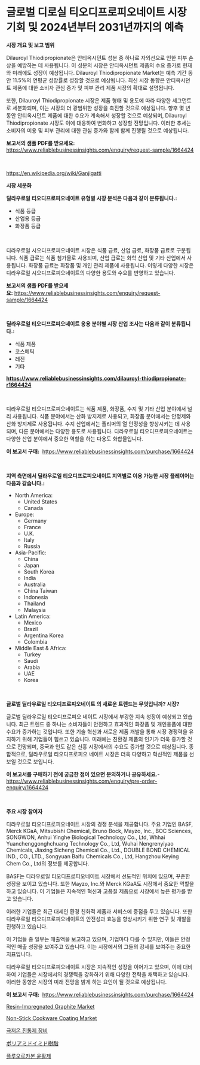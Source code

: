 <p><h1>글로벌 디로실 티오디프로피오네이트 시장 기회 및 2024년부터 2031년까지의 예측</h1></p><p><strong>시장 개요 및 보고 범위</strong></p>
<p><p>Dilauroyl Thiodipropionate은 안티옥시던트 성분 중 하나로 자외선으로 인한 피부 손상을 예방하는 데 사용됩니다. 이 성분의 시장은 안티옥시던트 제품의 수요 증가로 현재와 미래에도 성장이 예상됩니다. Dilauroyl Thiodipropionate Market는 예측 기간 동안 11.5%의 연평균 성장률로 성장할 것으로 예상됩니다. 최신 시장 동향은 안티옥시던트 제품에 대한 소비자 관심 증가 및 피부 관리 제품 시장의 확대로 설명됩니다.</p><p>또한, Dilauroyl Thiodipropionate 시장은 제품 형태 및 용도에 따라 다양한 세그먼트로 세분화되며, 이는 시장의 더 광범위한 성장을 촉진할 것으로 예상됩니다. 향후 몇 년 동안 안티옥시던트 제품에 대한 수요가 계속해서 성장할 것으로 예상되며, Dilauroyl Thiodipropionate 시장도 이에 대응하여 변화하고 성장할 전망입니다. 이러한 추세는 소비자의 미용 및 피부 관리에 대한 관심 증가와 함께 함께 진행될 것으로 예상됩니다.</p></p>
<p><strong>보고서의 샘플 PDF를 받으세요:</strong> <a href="https://www.reliablebusinessinsights.com/enquiry/request-sample/1664424">https://www.reliablebusinessinsights.com/enquiry/request-sample/1664424</a></p>
<p>&nbsp;</p>
<p><a href="https://en.wikipedia.org/wiki/Ganjigatti">https://en.wikipedia.org/wiki/Ganjigatti</a></p>
<p><strong>시장 세분화</strong></p>
<p><strong>딜라우로일 티오디프로피오네이트 유형별 시장 분석은 다음과 같이 분류됩니다.:</strong></p>
<p><ul><li>식품 등급</li><li>산업용 등급</li><li>화장품 등급</li></ul></p>
<p>&nbsp;</p>
<p><p>디라우로일 시오디프로피오네이트 시장은 식품 급료, 산업 급료, 화장품 급료로 구분됩니다. 식품 급료는 식품 첨가물로 사용되며, 산업 급료는 화학 산업 및 기타 산업에서 사용됩니다. 화장품 급료는 화장품 및 개인 관리 제품에 사용됩니다. 이렇게 다양한 시장은 디라우로일 시오디프로피오네이트의 다양한 용도와 수요를 반영하고 있습니다.</p></p>
<p><strong>보고서의 샘플 PDF를 받으세요:</strong>&nbsp;<a href="https://www.reliablebusinessinsights.com/enquiry/request-sample/1664424">https://www.reliablebusinessinsights.com/enquiry/request-sample/1664424</a></p>
<p>&nbsp;</p>
<p><strong> 딜라우로일 티오디프로피오네이트 응용 분야별 시장 산업 조사는 다음과 같이 분류됩니다.:</strong></p>
<p><ul><li>식품 제품</li><li>코스메틱</li><li>레진</li><li>기타</li></ul></p>
<p><strong><a href="https://www.reliablebusinessinsights.com/dilauroyl-thiodipropionate-r1664424">https://www.reliablebusinessinsights.com/dilauroyl-thiodipropionate-r1664424</a></strong></p>
<p>&nbsp;</p>
<p><p>디라우로일 티오디프로피오네이트는 식품 제품, 화장품, 수지 및 기타 산업 분야에서 널리 사용됩니다. 식품 분야에서는 산화 방지제로 사용되고, 화장품 분야에서는 안정제와 산화 방지제로 사용됩니다. 수지 산업에서는 폴리머의 열 안정성을 향상시키는 데 사용되며, 다른 분야에서는 다양한 용도로 사용됩니다. 디라우로일 티오디프로피오네이트는 다양한 산업 분야에서 중요한 역할을 하는 다용도 화합물입니다.</p></p>
<p><strong>이 보고서 구매:</strong>&nbsp; <a href="https://www.reliablebusinessinsights.com/purchase/1664424">https://www.reliablebusinessinsights.com/purchase/1664424</a></p>
<p>&nbsp;</p>
<p><strong>지역 측면에서 딜라우로일 티오디프로피오네이트 지역별로 이용 가능한 시장 플레이어는 다음과 같습니다.:</strong></p>
<p><ul>
    <li>
        North America:
        <ul>
            <li>United States</li>
            <li>Canada</li>
        </ul>
    </li>
    <li>
        Europe:
        <ul>
            <li>Germany</li>
            <li>France</li>
            <li>U.K.</li>
            <li>Italy</li>
            <li>Russia</li>
        </ul>
    </li>
    <li>
        Asia-Pacific:
        <ul>
            <li>China</li>
            <li>Japan</li>
            <li>South Korea</li>
            <li>India</li>
            <li>Australia</li>
            <li>China Taiwan</li>
            <li>Indonesia</li>
            <li>Thailand</li>
            <li>Malaysia</li>
        </ul>
    </li>
    <li>
        Latin America:
        <ul>
            <li>Mexico</li>
            <li>Brazil</li>
            <li>Argentina Korea</li>
            <li>Colombia</li>
        </ul>
    </li>
    <li>
        Middle East & Africa:
        <ul>
            <li>Turkey</li>
            <li>Saudi</li>
            <li>Arabia</li>
            <li>UAE</li>
            <li>Korea</li>
        </ul>
    </li>
    </ul></p>
<p>&nbsp;</p>
<p><strong>글로벌 딜라우로일 티오디프로피오네이트 의 새로운 트렌드는 무엇입니까? 시장?</strong></p>
<p><p>글로벌 딜라우로일 티오디프로피오 네이트 시장에서 부강한 지속 성장이 예상되고 있습니다. 최근 트렌드 중 하나는 소비자들이 안전하고 효과적인 화장품 및 개인용품에 대한 수요가 증가하는 것입니다. 또한 기술 혁신과 새로운 제품 개발을 통해 시장 경쟁력을 유지하기 위해 기업들이 힘쓰고 있습니다. 미래에는 친환경 제품의 인기가 더욱 증가할 것으로 전망되며, 중국과 인도 같은 신흥 시장에서의 수요도 증가할 것으로 예상됩니다. 종합적으로, 딜라우로일 티오디프로피오 네이트 시장은 더욱 다양하고 혁신적인 제품을 선보일 것으로 보입니다.</p></p>
<p><strong>이 보고서를 구매하기 전에 궁금한 점이 있으면 문의하거나 공유하세요.</strong>- <a href="https://www.reliablebusinessinsights.com/enquiry/pre-order-enquiry/1664424">https://www.reliablebusinessinsights.com/enquiry/pre-order-enquiry/1664424</a></p>
<p>&nbsp;</p>
<p><strong>주요 시장 참여자</strong></p>
<p><p>디라우로일 티오디프로피오네이트 시장의 경쟁 분석을 제공합니다. 주요 기업인 BASF, Merck KGaA, Mitsubishi Chemical, Bruno Bock, Mayzo, Inc., BOC Sciences, SONGWON, Anhui Yinghe Biological Technology Co., Ltd, Whhai Yuanchenggonghchuang Technology Co., Ltd, Wuhai Nengrenyiyao Chemicals, Jiaxing Sicheng Chemical Co., Ltd., DOUBLE BOND CHEMICAL IND., CO., LTD., Songyuan Baifu Chemicals Co., Ltd, Hangzhou Keying Chem Co., Ltd의 정보를 제공합니다. </p><p>BASF는 디라우로일 티오디프로피오네이트 시장에서 선도적인 위치에 있으며, 꾸준한 성장을 보이고 있습니다. 또한 Mayzo, Inc.와 Merck KGaA도 시장에서 중요한 역할을 하고 있습니다. 이 기업들은 지속적인 혁신과 고품질 제품으로 시장에서 높은 평가를 받고 있습니다.</p><p>이러한 기업들은 최근 대세인 환경 친화적 제품과 서비스에 중점을 두고 있습니다. 또한 디라우로일 티오디프로피오네이트의 안전성과 효능을 향상시키기 위한 연구 및 개발을 진행하고 있습니다.</p><p>이 기업들 중 일부는 매출액을 보고하고 있으며, 기업마다 다를 수 있지만, 이들은 안정적인 매출 성장을 보여주고 있습니다. 이는 시장에서의 그들의 강세를 보여주는 중요한 지표입니다.</p><p>디라우로일 티오디프로피오네이트 시장은 지속적인 성장을 이어가고 있으며, 이에 대비하여 기업들은 시장에서의 경쟁력을 강화하기 위해 다양한 전략을 채택하고 있습니다. 이러한 동향은 시장의 미래 전망을 밝게 하는 요인이 될 것으로 예상됩니다.</p></p>
<p><strong>이 보고서 구매:</strong>&nbsp;&nbsp;<a href="https://www.reliablebusinessinsights.com/purchase/1664424">https://www.reliablebusinessinsights.com/purchase/1664424</a></p>
<p><p><a href="https://github.com/sahltyb2/Market-Research-Report-List-1/blob/main/resin-impregnated-graphite-market.md">Resin-Impregnated Graphite Market</a></p><p><a href="https://github.com/jhonangga41/Market-Research-Report-List-1/blob/main/non-stick-cookware-coating-market.md">Non-Stick Cookware Coating Market</a></p><p><a href="https://github.com/apple8975768/Market-Research-Report-List-1/blob/main/1769462144244.md">극저온 진통제 장비</a></p><p><a href="https://github.com/roulaayoub-saad/Market-Research-Report-List-1/blob/main/7620421138197.md">ポリアミドイミド樹脂</a></p><p><a href="https://github.com/hzumrdvas204296/Market-Research-Report-List-2/blob/main/5821708144245.md">플루오로카본 윤활제</a></p></p>